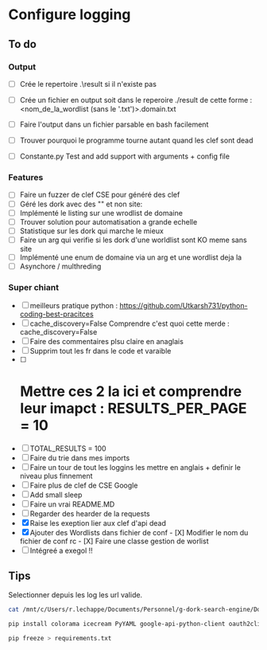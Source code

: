 # Configure logging

## To do

### Output

- [ ] Crée le repertoire .\result si il n'existe pas
- [ ] Crée un fichier en output soit dans le reperoire ./result de cette forme : <nom_de_la_wordlist (sans le '.txt')>.domain.txt
- [ ] Faire l'output dans un fichier parsable en bash facilement
- [ ] Trouver pourquoi le programme tourne autant quand les clef sont dead
- [ ] Constante.py Test and add support with arguments + config file


### Features

- [ ] Faire un fuzzer de clef CSE pour généré des clef
- [ ] Géré les dork avec des "" et non site:
- [ ] Implémenté le listing sur une wrodlist de domaine
- [ ] Trouver solution pour automatisation a grande echelle
- [ ] Statistique sur les dork qui marche le mieux
- [ ] Faire un arg qui verifie si les dork d'une worldlist sont KO meme sans site
- [ ] Implémenté une enum de domaine via un arg et une wordlist deja la
- [ ] Asynchore / multhreding

### Super chiant

- [ ] meilleurs pratique python : https://github.com/Utkarsh731/python-coding-best-pracitces
- [ ] cache_discovery=False  Comprendre c'est quoi cette merde : cache_discovery=False
- [ ] Faire des commentaires plsu claire en anaglais
- [ ] Supprim tout les fr dans le code et varaible
- [ ] # Mettre ces 2 la ici et comprendre leur imapct : RESULTS_PER_PAGE = 10
- [ ] TOTAL_RESULTS = 100
- [ ] Faire du trie dans mes imports
- [ ] Faire un tour de tout les loggins les mettre en anglais + definir le niveau plus finnement
- [ ] Faire plus de clef de CSE Google
- [ ] Add small sleep
- [ ] Faire un vrai README.MD
- [ ] Regarder des hearder de la requests
- [X] Raise les exeption lier aux clef d'api dead
- [X] Ajouter des Wordlists dans fichier de conf
      - [X] Modifier le nom du fichier de conf rc
      - [X] Faire une classe gestion de worlist
- [ ] Intégreé a exegol !!

## Tips

Selectionner depuis les log les url valide.

 ```bash
 cat /mnt/c/Users/r.lechappe/Documents/Personnel/g-dork-search-engine/Dorker/google_dorker.log | grep 'FOUND' | sed -n 's/.*\[\(http[^ ]*\)\].*/\1/p'
 ```

 ```bash
 pip install colorama icecream PyYAML google-api-python-client oauth2client
 ```

```bash
pip freeze > requirements.txt 
```
